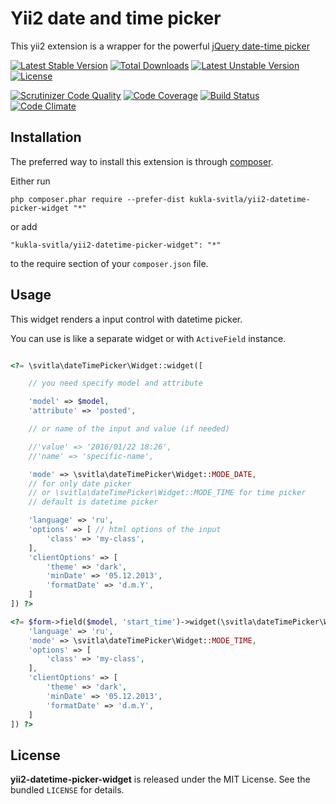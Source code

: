 Yii2 date and time picker
========================================================================

This yii2 extension is a wrapper for the powerful [jQuery date-time picker](https://github.com/xdan/datetimepicker)

[![Latest Stable Version](https://poser.pugx.org/metalguardian/yii2-datetime-picker-widget/v/stable.svg)](https://packagist.org/packages/metalguardian/yii2-datetime-picker-widget)
[![Total Downloads](https://poser.pugx.org/metalguardian/yii2-datetime-picker-widget/downloads.svg)](https://packagist.org/packages/metalguardian/yii2-datetime-picker-widget)
[![Latest Unstable Version](https://poser.pugx.org/metalguardian/yii2-datetime-picker-widget/v/unstable.svg)](https://packagist.org/packages/metalguardian/yii2-datetime-picker-widget)
[![License](https://poser.pugx.org/metalguardian/yii2-datetime-picker-widget/license.svg)](https://packagist.org/packages/metalguardian/yii2-datetime-picker-widget)

[![Scrutinizer Code Quality](https://scrutinizer-ci.com/g/MetalGuardian/yii2-datetime-picker-widget/badges/quality-score.png?b=master)](https://scrutinizer-ci.com/g/MetalGuardian/yii2-datetime-picker-widget/?branch=master)
[![Code Coverage](https://scrutinizer-ci.com/g/MetalGuardian/yii2-datetime-picker-widget/badges/coverage.png?b=master)](https://scrutinizer-ci.com/g/MetalGuardian/yii2-datetime-picker-widget/?branch=master)
[![Build Status](https://travis-ci.org/MetalGuardian/yii2-datetime-picker-widget.svg?branch=master)](https://travis-ci.org/MetalGuardian/yii2-datetime-picker-widget)
[![Code Climate](https://codeclimate.com/github/MetalGuardian/yii2-datetime-picker-widget/badges/gpa.svg)](https://codeclimate.com/github/MetalGuardian/yii2-datetime-picker-widget)

Installation
------------

The preferred way to install this extension is through [composer](http://getcomposer.org/download/).

Either run

```
php composer.phar require --prefer-dist kukla-svitla/yii2-datetime-picker-widget "*"
```

or add

```
"kukla-svitla/yii2-datetime-picker-widget": "*"
```

to the require section of your `composer.json` file.


Usage
-----

This widget renders a input control with datetime picker.

You can use is like a separate widget or with `ActiveField` instance.

```php

<?= \svitla\dateTimePicker\Widget::widget([

    // you need specify model and attribute

    'model' => $model,
    'attribute' => 'posted',

    // or name of the input and value (if needed)

    //'value' => '2016/01/22 18:26',
    //'name' => 'specific-name',

    'mode' => \svitla\dateTimePicker\Widget::MODE_DATE,
    // for only date picker
    // or \svitla\dateTimePicker\Widget::MODE_TIME for time picker
    // default is datetime picker

    'language' => 'ru',
    'options' => [ // html options of the input
        'class' => 'my-class',
    ],
    'clientOptions' => [
        'theme' => 'dark',
        'minDate' => '05.12.2013',
        'formatDate' => 'd.m.Y',
    ]
]) ?>

<?= $form->field($model, 'start_time')->widget(\svitla\dateTimePicker\Widget::className(), [
    'language' => 'ru',
    'mode' => \svitla\dateTimePicker\Widget::MODE_TIME,
    'options' => [
        'class' => 'my-class',
    ],
    'clientOptions' => [
        'theme' => 'dark',
        'minDate' => '05.12.2013',
        'formatDate' => 'd.m.Y',
    ]
]) ?>
```

License
-------

**yii2-datetime-picker-widget** is released under the MIT License. See the bundled `LICENSE` for details.
